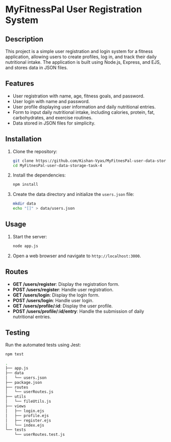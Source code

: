 # MyFitnessPal User Registration System

## Description

This project is a simple user registration and login system for a fitness application, allowing users to create profiles, log in, and track their daily nutritional intake. The application is built using Node.js, Express, and EJS, and stores data in JSON files.

## Features

- User registration with name, age, fitness goals, and password.
- User login with name and password.
- User profile displaying user information and daily nutritional entries.
- Form to input daily nutritional intake, including calories, protein, fat, carbohydrates, and exercise routines.
- Data stored in JSON files for simplicity.

## Installation

1. Clone the repository:
    ```sh
    git clone https://github.com/Kishan-Vyas/MyFitnesPal-user-data-storage-task-4
    cd MyFitnesPal-user-data-storage-task-4
    ```

2. Install the dependencies:
    ```sh
    npm install
    ```

3. Create the data directory and initialize the `users.json` file:
    ```sh
    mkdir data
    echo "[]" > data/users.json
    ```

## Usage

1. Start the server:
    ```sh
    node app.js
    ```

2. Open a web browser and navigate to `http://localhost:3000`.

## Routes

- **GET /users/register**: Display the registration form.
- **POST /users/register**: Handle user registration.
- **GET /users/login**: Display the login form.
- **POST /users/login**: Handle user login.
- **GET /users/profile/:id**: Display the user profile.
- **POST /users/profile/:id/entry**: Handle the submission of daily nutritional entries.

## Testing

Run the automated tests using Jest:
```sh
npm test

```

```sh
.
├── app.js
├── data
│   └── users.json
├── package.json
├── routes
│   └── userRoutes.js
├── utils
│   └── fileUtils.js
├── views
│   ├── login.ejs
│   ├── profile.ejs
│   ├── register.ejs
│   └── index.ejs
└── tests
    └── userRoutes.test.js
```
